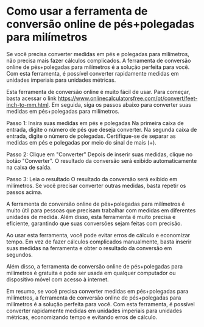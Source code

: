 Como usar a ferramenta de conversão online de pés+polegadas para milímetros
===========================================================================

Se você precisa converter medidas em pés e polegadas para milímetros, não precisa mais fazer cálculos complicados. A ferramenta de conversão online de pés+polegadas para milímetros é a solução perfeita para você. Com esta ferramenta, é possível converter rapidamente medidas em unidades imperiais para unidades métricas.

Esta ferramenta de conversão online é muito fácil de usar. Para começar, basta acessar o link <https://www.onlinecalculatorsfree.com/pt/convert/feet-inch-to-mm.html>. Em seguida, siga os passos abaixo para converter suas medidas em pés+polegadas para milímetros.

Passo 1: Insira suas medidas em pés e polegadas Na primeira caixa de entrada, digite o número de pés que deseja converter. Na segunda caixa de entrada, digite o número de polegadas. Certifique-se de separar as medidas em pés e polegadas por meio do sinal de mais (+).

Passo 2: Clique em "Converter" Depois de inserir suas medidas, clique no botão "Converter". O resultado da conversão será exibido automaticamente na caixa de saída.

Passo 3: Leia o resultado O resultado da conversão será exibido em milímetros. Se você precisar converter outras medidas, basta repetir os passos acima.

A ferramenta de conversão online de pés+polegadas para milímetros é muito útil para pessoas que precisam trabalhar com medidas em diferentes unidades de medida. Além disso, esta ferramenta é muito precisa e eficiente, garantindo que suas conversões sejam feitas com precisão.

Ao usar esta ferramenta, você pode evitar erros de cálculo e economizar tempo. Em vez de fazer cálculos complicados manualmente, basta inserir suas medidas na ferramenta e obter o resultado da conversão em segundos.

Além disso, a ferramenta de conversão online de pés+polegadas para milímetros é gratuita e pode ser usada em qualquer computador ou dispositivo móvel com acesso à internet.

Em resumo, se você precisa converter medidas em pés+polegadas para milímetros, a ferramenta de conversão online de pés+polegadas para milímetros é a solução perfeita para você. Com esta ferramenta, é possível converter rapidamente medidas em unidades imperiais para unidades métricas, economizando tempo e evitando erros de cálculo.